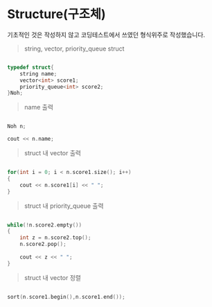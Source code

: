 # Structure(구조체)

기초적인 것은 작성하지 않고 코딩테스트에서 쓰였던 형식위주로 작성했습니다.

> string, vector, priority_queue struct

```c++

typedef struct{
	string name;
	vector<int> score1;
	priority_queue<int> score2;
}Noh;

```

> name 출력

```c++

Noh n;

cout << n.name; 

```

> struct 내 vector 출력

```c++

for(int i = 0; i < n.score1.size(); i++)
{
	cout << n.score1[i] << " ";
} 

```

> struct 내 priority_queue 출력

```c++

while(!n.score2.empty())
{
	int z = n.score2.top();
	n.score2.pop();
		
	cout << z << " ";
}

```

> struct 내 vector 정렬


```c++

sort(n.score1.begin(),n.score1.end());

```

